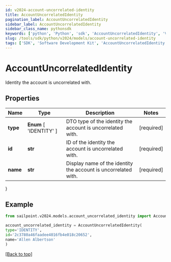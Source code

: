 ```yaml
---
id: v2024-account-uncorrelated-identity
title: AccountUncorrelatedIdentity
pagination_label: AccountUncorrelatedIdentity
sidebar_label: AccountUncorrelatedIdentity
sidebar_class_name: pythonsdk
keywords: ['python', 'Python', 'sdk', 'AccountUncorrelatedIdentity', 'V2024AccountUncorrelatedIdentity'] 
slug: /tools/sdk/python/v2024/models/account-uncorrelated-identity
tags: ['SDK', 'Software Development Kit', 'AccountUncorrelatedIdentity', 'V2024AccountUncorrelatedIdentity']
---
```


# AccountUncorrelatedIdentity

Identity the account is uncorrelated with.

## Properties

Name | Type | Description | Notes
------------ | ------------- | ------------- | -------------
**type** |  **Enum** [  'IDENTITY' ] | DTO type of the identity the account is uncorrelated with. | [required]
**id** | **str** | ID of the identity the account is uncorrelated with. | [required]
**name** | **str** | Display name of the identity the account is uncorrelated with. | [required]
}

## Example

```python
from sailpoint.v2024.models.account_uncorrelated_identity import AccountUncorrelatedIdentity

account_uncorrelated_identity = AccountUncorrelatedIdentity(
type='IDENTITY',
id='2c3780a46faadee4016fb4e018c20652',
name='Allen Albertson'
)

```
[[Back to top]](#) 

